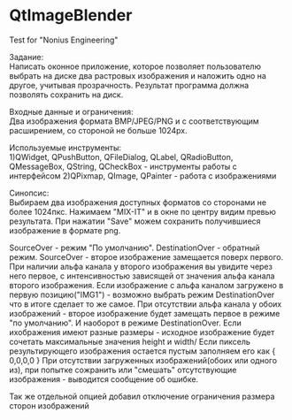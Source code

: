 # QtImageBlender
Test for "Nonius Engineering"

Задание:  
Написать оконное приложение, которое позволяет пользователю выбрать на диске два растровых изображения и наложить одно на другое, учитывая прозрачность.
Результат программа должна позволять сохранить на диск.


Входные данные и ограничения:  
Два изображения формата BMP/JPEG/PNG и с соответствующим расширением, со стороной не больше 1024px.


Используемые инструменты:  
1)QWidget, QPushButton, QFileDialog, QLabel, QRadioButton, QMessageBox, QString, QCheckBox - инструменты работы с интерфейсом
2)QPixmap, QImage, QPainter - работа с изображениями

Синопсис:  
Выбираем два изображения доступных форматов со сторонами не более 1024пкс. Нажимаем "MIX-IT" и в окне по центру видим превью результата.
При нажатии "Save" можем сохранить получившиеся изображение в формате png.


SourceOver - режим "По умолчанию".
DestinationOver - обратный режим.
SourceOver - второе изображение замещается поверх первого. При наличии альфа канала у второго изображения вы увидите через него первое, с интенсивностью 
зависящей от значения альфа канала второго изображения.
Если изображение с альфа каналом загружено в первую позицию("IMG1") - возможно выбрать режим DestinationOver что в итоге сделает то же самое.
При отсутствии альфа канала у обоих изображений - второе изображение будет замещать первое в режиме "по умолчанию".
И наоборот в режиме DestinationOver.
Если ихображения имеют разные размеры - исходное изображение будет сочетать максимальные значения height и width/
Если пиксель результирующего изображения остается пустым заполняем его как { 0,0,0,0 }
При отсутствии загруженных изображений(обоих или одного из), при попытке сожранить или "смешать" отсутствующие изображения - выводится сообщение об ошибке.

Так же отдельной опцией добавил отключение ограничения размера сторон изображений
